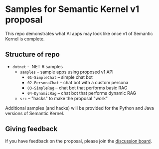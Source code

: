 # Samples for Semantic Kernel v1 proposal
This repo demonstrates what AI apps may look like once v1 of Semantic Kernel is complete.

## Structure of repo
- `dotnet` - .NET 6 samples
    - `samples` – sample apps using proposed v1 API
        - `01-SimpleChat` – simple chat bot
        - `02-PersonaChat` – chat bot with a custom persona
        - `03-SimpleRag` – chat bot that performs basic RAG
        - `04-DynamicRag` – chat bot that performs dynamic RAG
    - `src` – "hacks" to make the proposal "work"

Additional samples (and hacks) will be provided for the Python and Java versions of Semantic Kernel.

## Giving feedback
If you have feedback on the proposal, please join the [discussion board](https://github.com/matthewbolanos/sk-v1-proposal/discussions/2).